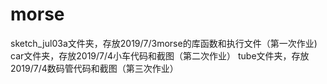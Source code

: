 # morse
sketch_jul03a文件夹，存放2019/7/3morse的库函数和执行文件（第一次作业)
car文件夹，存放2019/7/4小车代码和截图（第二次作业）
tube文件夹，存放2019/7/4数码管代码和截图（第三次作业）
